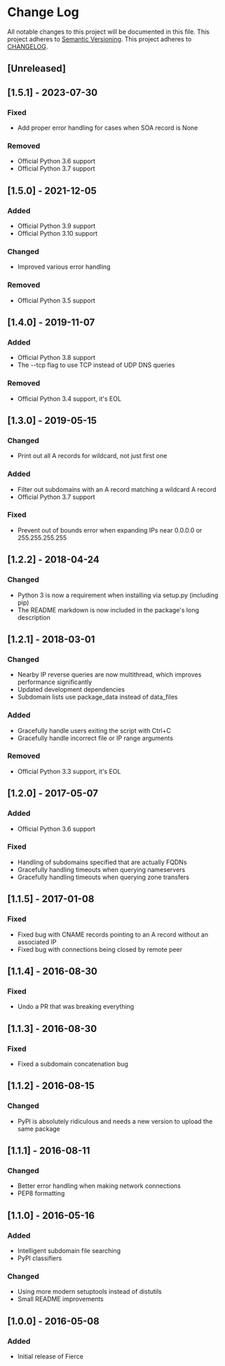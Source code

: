 # Change Log

All notable changes to this project will be documented in this file.
This project adheres to [Semantic Versioning](http://semver.org/).
This project adheres to [CHANGELOG](http://keepachangelog.com/).

## [Unreleased]

## [1.5.1] - 2023-07-30

### Fixed

- Add proper error handling for cases when SOA record is None

### Removed

- Official Python 3.6 support
- Official Python 3.7 support

## [1.5.0] - 2021-12-05

### Added

- Official Python 3.9 support
- Official Python 3.10 support

### Changed

- Improved various error handling

### Removed

- Official Python 3.5 support

## [1.4.0] - 2019-11-07

### Added

- Official Python 3.8 support
- The --tcp flag to use TCP instead of UDP DNS queries

### Removed

- Official Python 3.4 support, it's EOL

## [1.3.0] - 2019-05-15

### Changed

- Print out all A records for wildcard, not just first one

### Added

- Filter out subdomains with an A record matching a wildcard A record
- Official Python 3.7 support

### Fixed

- Prevent out of bounds error when expanding IPs near 0.0.0.0 or 255.255.255.255

## [1.2.2] - 2018-04-24

### Changed

- Python 3 is now a requirement when installing via setup.py (including pip)
- The README markdown is now included in the package's long description

## [1.2.1] - 2018-03-01

### Changed

- Nearby IP reverse queries are now multithread, which improves performance significantly
- Updated development dependencies
- Subdomain lists use package_data instead of data_files

### Added

- Gracefully handle users exiting the script with Ctrl+C
- Gracefully handle incorrect file or IP range arguments

### Removed

- Official Python 3.3 support, it's EOL

## [1.2.0] - 2017-05-07

### Added

- Official Python 3.6 support

### Fixed

- Handling of subdomains specified that are actually FQDNs
- Gracefully handling timeouts when querying nameservers
- Gracefully handling timeouts when querying zone transfers

## [1.1.5] - 2017-01-08

### Fixed

- Fixed bug with CNAME records pointing to an A record without an associated IP
- Fixed bug with connections being closed by remote peer

## [1.1.4] - 2016-08-30

### Fixed

- Undo a PR that was breaking everything

## [1.1.3] - 2016-08-30

### Fixed

- Fixed a subdomain concatenation bug

## [1.1.2] - 2016-08-15

### Changed

- PyPI is absolutely ridiculous and needs a new version to upload the same package

## [1.1.1] - 2016-08-11

### Changed

- Better error handling when making network connections
- PEP8 formatting

## [1.1.0] - 2016-05-16

### Added

- Intelligent subdomain file searching
- PyPI classifiers

### Changed

- Using more modern setuptools instead of distutils
- Small README improvements

## [1.0.0] - 2016-05-08

### Added

- Initial release of Fierce
